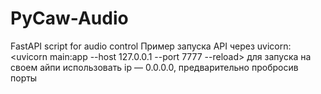 # PyCaw-Audio
FastAPI script for audio control
Пример запуска API через uvicorn:
<uvicorn main:app --host 127.0.0.1 --port 7777 --reload>
для запуска на своем айпи использовать ip — 0.0.0.0, предварительно пробросив порты
